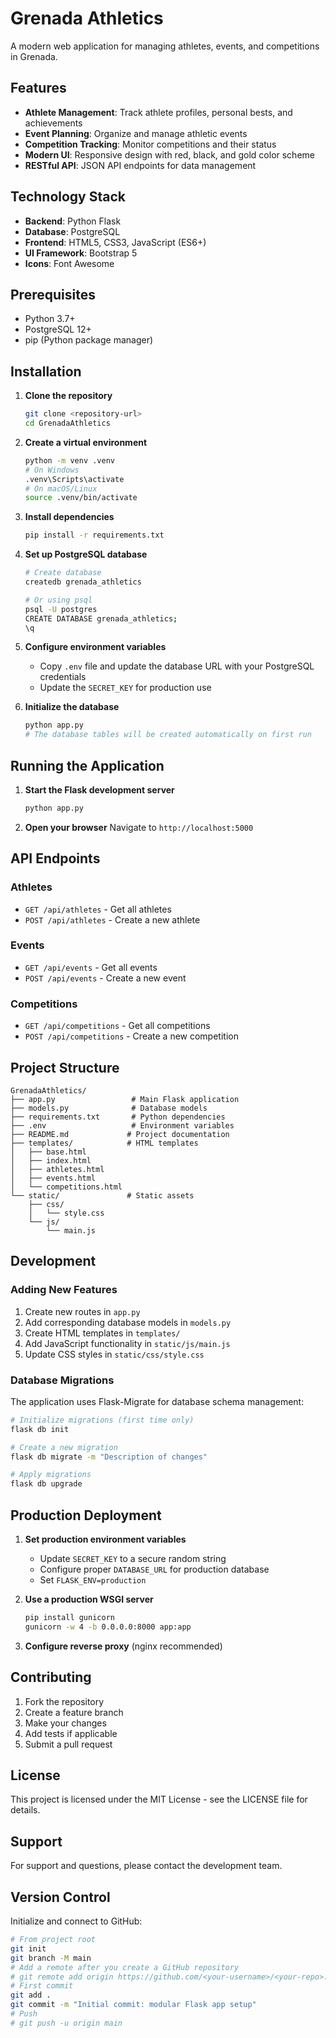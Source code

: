 # Grenada Athletics

A modern web application for managing athletes, events, and competitions in Grenada.

## Features

- **Athlete Management**: Track athlete profiles, personal bests, and achievements
- **Event Planning**: Organize and manage athletic events
- **Competition Tracking**: Monitor competitions and their status
- **Modern UI**: Responsive design with red, black, and gold color scheme
- **RESTful API**: JSON API endpoints for data management

## Technology Stack

- **Backend**: Python Flask
- **Database**: PostgreSQL
- **Frontend**: HTML5, CSS3, JavaScript (ES6+)
- **UI Framework**: Bootstrap 5
- **Icons**: Font Awesome

## Prerequisites

- Python 3.7+
- PostgreSQL 12+
- pip (Python package manager)

## Installation

1. **Clone the repository**
   ```bash
   git clone <repository-url>
   cd GrenadaAthletics
   ```

2. **Create a virtual environment**
   ```bash
   python -m venv .venv
   # On Windows
   .venv\Scripts\activate
   # On macOS/Linux
   source .venv/bin/activate
   ```

3. **Install dependencies**
   ```bash
   pip install -r requirements.txt
   ```

4. **Set up PostgreSQL database**
   ```bash
   # Create database
   createdb grenada_athletics
   
   # Or using psql
   psql -U postgres
   CREATE DATABASE grenada_athletics;
   \q
   ```

5. **Configure environment variables**
   - Copy `.env` file and update the database URL with your PostgreSQL credentials
   - Update the `SECRET_KEY` for production use

6. **Initialize the database**
   ```bash
   python app.py
   # The database tables will be created automatically on first run
   ```

## Running the Application

1. **Start the Flask development server**
   ```bash
   python app.py
   ```

2. **Open your browser**
   Navigate to `http://localhost:5000`

## API Endpoints

### Athletes
- `GET /api/athletes` - Get all athletes
- `POST /api/athletes` - Create a new athlete

### Events
- `GET /api/events` - Get all events
- `POST /api/events` - Create a new event

### Competitions
- `GET /api/competitions` - Get all competitions
- `POST /api/competitions` - Create a new competition

## Project Structure

```
GrenadaAthletics/
├── app.py                 # Main Flask application
├── models.py              # Database models
├── requirements.txt       # Python dependencies
├── .env                   # Environment variables
├── README.md             # Project documentation
├── templates/            # HTML templates
│   ├── base.html
│   ├── index.html
│   ├── athletes.html
│   ├── events.html
│   └── competitions.html
└── static/               # Static assets
    ├── css/
    │   └── style.css
    └── js/
        └── main.js
```

## Development

### Adding New Features
1. Create new routes in `app.py`
2. Add corresponding database models in `models.py`
3. Create HTML templates in `templates/`
4. Add JavaScript functionality in `static/js/main.js`
5. Update CSS styles in `static/css/style.css`

### Database Migrations
The application uses Flask-Migrate for database schema management:
```bash
# Initialize migrations (first time only)
flask db init

# Create a new migration
flask db migrate -m "Description of changes"

# Apply migrations
flask db upgrade
```

## Production Deployment

1. **Set production environment variables**
   - Update `SECRET_KEY` to a secure random string
   - Configure proper `DATABASE_URL` for production database
   - Set `FLASK_ENV=production`

2. **Use a production WSGI server**
   ```bash
   pip install gunicorn
   gunicorn -w 4 -b 0.0.0.0:8000 app:app
   ```

3. **Configure reverse proxy** (nginx recommended)

## Contributing

1. Fork the repository
2. Create a feature branch
3. Make your changes
4. Add tests if applicable
5. Submit a pull request

## License

This project is licensed under the MIT License - see the LICENSE file for details.

## Support

For support and questions, please contact the development team.

## Version Control

Initialize and connect to GitHub:

```bash
# From project root
git init
git branch -M main
# Add a remote after you create a GitHub repository
# git remote add origin https://github.com/<your-username>/<your-repo>.git
# First commit
git add .
git commit -m "Initial commit: modular Flask app setup"
# Push
# git push -u origin main
```


